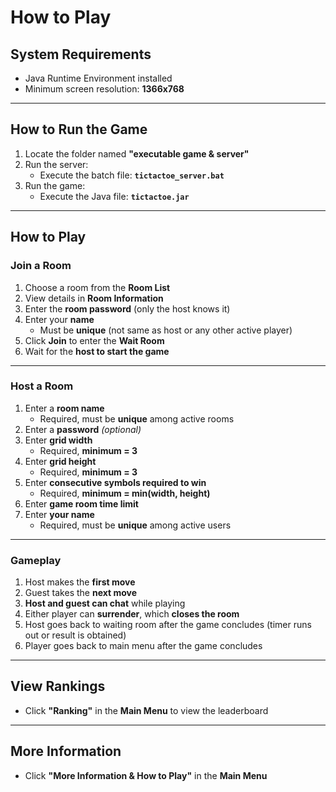 # How to Play

## System Requirements
- Java Runtime Environment installed
- Minimum screen resolution: **1366x768**

---

## How to Run the Game

1. Locate the folder named **"executable game & server"**
2. Run the server:
   - Execute the batch file: **`tictactoe_server.bat`**
3. Run the game:
   - Execute the Java file: **`tictactoe.jar`**

---

## How to Play

### Join a Room

1. Choose a room from the **Room List**
2. View details in **Room Information**
3. Enter the **room password** (only the host knows it)
4. Enter your **name**  
   - Must be **unique** (not same as host or any other active player)
5. Click **Join** to enter the **Wait Room**
6. Wait for the **host to start the game**

---

### Host a Room

1. Enter a **room name**  
   - Required, must be **unique** among active rooms
2. Enter a **password** *(optional)*
3. Enter **grid width**  
   - Required, **minimum = 3**
4. Enter **grid height**  
   - Required, **minimum = 3**
5. Enter **consecutive symbols required to win**  
   - Required, **minimum = min(width, height)**
6. Enter **game room time limit**
7. Enter **your name**  
   - Required, must be **unique** among active users

---

### Gameplay

1. Host makes the **first move**
2. Guest takes the **next move**
3. **Host and guest can chat** while playing
4. Either player can **surrender**, which **closes the room**
5. Host goes back to waiting room after the game concludes (timer runs out or result is obtained)
6. Player goes back to main menu after the game concludes

---

## View Rankings

- Click **"Ranking"** in the **Main Menu** to view the leaderboard

---

## More Information

- Click **"More Information & How to Play"** in the **Main Menu**
